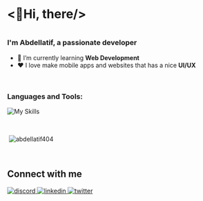 <h1><👋Hi, there/><h1/>

<h3 align="left">I'm Abdellatif, a passionate developer</h3>

- 🌱 I’m currently learning **Web Development**
- ❤️ I love make mobile apps and websites that has a nice **UI/UX**

<br/>

<h3 align="left">Languages and Tools:</h3>
  
  ![My Skills](https://skillicons.dev/icons?i=bash,py,js,c,redux,react,dart,flutter,laravel)


<br/>

<p>&nbsp;<img align="center" src="https://github-readme-stats.vercel.app/api?cardType=github&username=abdellatif404&show_icons=true&locale=en&theme=ayu-mirage" alt="abdellatif404" /></p>
  
<br/>

## Connect with me  
<div align="left">

<a href="https://discordapp.com/users/651684142269988876" target="_blank">
<img src=https://img.shields.io/badge/Discord-%235865F2.svg?style=for-the-badge&logo=discord&logoColor=white alt=discord style="margin-bottom: 5px;" />
</a>
<a href="https://www.linkedin.com/in/abdellatif-el-bouziady" target="_blank">
<img src=https://img.shields.io/badge/linkedin-%231E77B5.svg?&style=for-the-badge&logo=linkedin&logoColor=white alt=linkedin style="margin-bottom: 5px;" />
</a>
<a href="https://twitter.com/elbouziady" target="_blank">
<img src=https://img.shields.io/badge/twitter-%2300acee.svg?&style=for-the-badge&logo=twitter&logoColor=white alt=twitter style="margin-bottom: 5px;" />
</a>  
</div>  

  
<!--

- 🔭 I’m currently working on ...
- 🌱 I’m currently learning ...
- 👯 I’m looking to collaborate on ...
- 🤔 I’m looking for help with ...
- 💬 Ask me about ...
- 📫 How to reach me: ...
- 😄 Pronouns: ...
- ⚡ Fun fact: ...

<p><img align="center" src="https://github-readme-streak-stats.herokuapp.com/?user=abdellatif404&theme=ayu-mirage" alt="abdellatif404" /></p>

<p><img align="left" src="https://github-readme-stats.vercel.app/api/top-langs?username=abdellatif404&show_icons=true&locale=en&layout=compact&theme=ayu-mirage" alt="abdellatif404" /></p>

<div align="center">
<img src="https://komarev.com/ghpvc/?username=Abdellatif404&&style=flat-square" align="center" />
</div>  

-->

  
